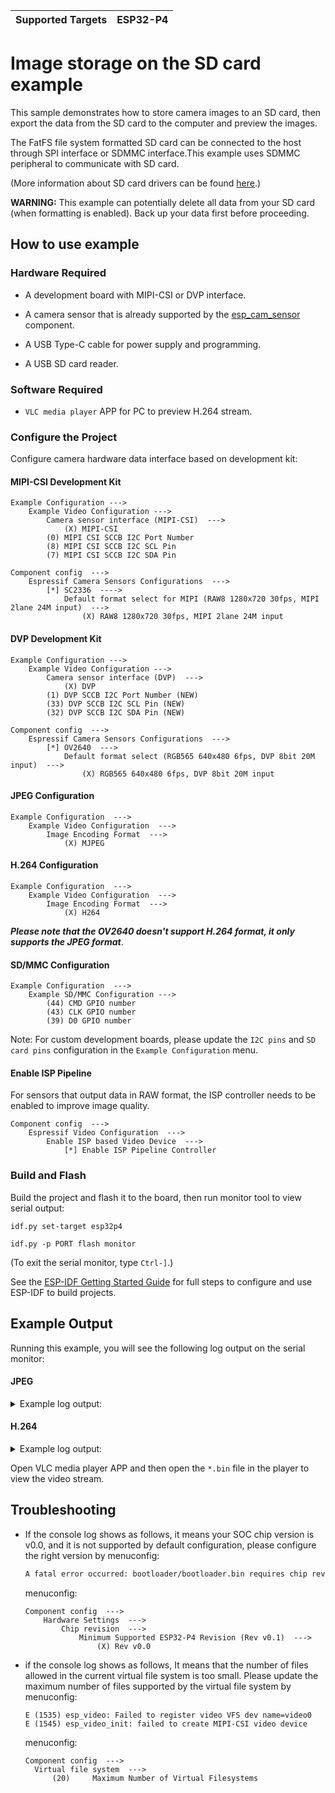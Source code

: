 | Supported Targets | ESP32-P4 |
| ----------------- | -------- |

# Image storage on the SD card example

This sample demonstrates how to store camera images to an SD card, then export the data from the SD card to the computer and preview the images.

The FatFS file system formatted SD card can be connected to the host through SPI interface or SDMMC interface.This example uses SDMMC peripheral to communicate with SD card. 

(More information about SD card drivers can be found [here](https://docs.espressif.com/projects/esp-idf/en/latest/esp32/api-reference/storage/sdmmc.html).)

__WARNING:__ This example can potentially delete all data from your SD card (when formatting is enabled). Back up your data first before proceeding.

## How to use example

### Hardware Required

* A development board with MIPI-CSI or DVP interface.
* A camera sensor that is already supported by the [esp_cam_sensor](https://github.com/espressif/esp-video-components/tree/master/esp_cam_sensor) component.

* A USB Type-C cable for power supply and programming.
* A USB SD card reader.

### Software Required

* `VLC media player` APP for PC to preview H.264 stream.

### Configure the Project

Configure camera hardware data interface based on development kit:

#### MIPI-CSI Development Kit

```
Example Configuration --->
	Example Video Configuration --->
    	Camera sensor interface (MIPI-CSI)  --->
        	(X) MIPI-CSI
		(0) MIPI CSI SCCB I2C Port Number
        (8) MIPI CSI SCCB I2C SCL Pin
        (7) MIPI CSI SCCB I2C SDA Pin
        
Component config  --->
    Espressif Camera Sensors Configurations  --->
        [*] SC2336  ---->
            Default format select for MIPI (RAW8 1280x720 30fps, MIPI 2lane 24M input)  --->
                (X) RAW8 1280x720 30fps, MIPI 2lane 24M input
```

#### DVP Development Kit

```
Example Configuration --->
	Example Video Configuration --->
    	Camera sensor interface (DVP)  --->
        	(X) DVP
        (1) DVP SCCB I2C Port Number (NEW)
    	(33) DVP SCCB I2C SCL Pin (NEW)
    	(32) DVP SCCB I2C SDA Pin (NEW)

Component config  --->
    Espressif Camera Sensors Configurations  --->
        [*] OV2640  --->
            Default format select (RGB565 640x480 6fps, DVP 8bit 20M input)  --->
                (X) RGB565 640x480 6fps, DVP 8bit 20M input
```

#### JPEG Configuration

```
Example Configuration  --->
	Example Video Configuration  --->
		Image Encoding Format  --->
			(X) MJPEG
```

#### H.264 Configuration

```
Example Configuration  --->
	Example Video Configuration  --->
		Image Encoding Format  --->
			(X) H264
```

***Please note that the OV2640 doesn't support H.264 format, it only supports the JPEG format***.

#### SD/MMC Configuration

```
Example Configuration  --->
	Example SD/MMC Configuration --->
        (44) CMD GPIO number
        (43) CLK GPIO number
        (39) D0 GPIO number
```

Note: For custom development boards, please update the `I2C pins` and `SD card pins` configuration in the `Example Configuration` menu.

#### Enable ISP Pipeline

For sensors that output data in RAW format, the ISP controller needs to be enabled to improve image quality.

```
Component config  --->
	Espressif Video Configuration  --->
		Enable ISP based Video Device  --->
			[*] Enable ISP Pipeline Controller
```

### Build and Flash

Build the project and flash it to the board, then run monitor tool to view serial output:

```
idf.py set-target esp32p4

idf.py -p PORT flash monitor
```

(To exit the serial monitor, type ``Ctrl-]``.)

See the [ESP-IDF Getting Started Guide](https://docs.espressif.com/projects/esp-idf/en/latest/esp32p4/get-started/index.html) for full steps to configure and use ESP-IDF to build projects.

## Example Output

Running this example, you will see the following log output on the serial monitor:

#### JPEG
<details><summary>Example log output:</summary>

```
...
I (1538) main_task: Calling app_main()
I (1538) sc2336: Detected Camera sensor PID=0xcb3a
I (1608) example: version: 0.8.0
I (1608) example: driver:  MIPI-CSI
I (1618) example: card:    MIPI-CSI
I (1618) example: bus:     esp32p4:MIPI-CSI
I (1618) example: capabilities:
I (1618) example:       VIDEO_CAPTURE
I (1618) example:       STREAMING
I (1628) example: device capabilities:
I (1628) example:       VIDEO_CAPTURE
I (1628) example:       STREAMING
I (1638) example: version: 0.8.0
I (1638) example: driver:  JPEG
I (1638) example: card:    JPEG
I (1638) example: bus:     esp32p4:JPEG
I (1648) example: capabilities:
I (1648) example:       STREAMING
I (1648) example: device capabilities:
I (1658) example:       STREAMING
I (1658) example: Initializing SD card
I (1658) example: Using SDMMC peripheral
I (1668) example: Mounting filesystem
I (1668) gpio: GPIO[43]| InputEn: 0| OutputEn: 0| OpenDrain: 0| Pullup: 1| Pulldown: 0| Intr:0 
I (1678) gpio: GPIO[44]| InputEn: 0| OutputEn: 0| OpenDrain: 0| Pullup: 1| Pulldown: 0| Intr:0 
I (1688) gpio: GPIO[39]| InputEn: 0| OutputEn: 0| OpenDrain: 0| Pullup: 1| Pulldown: 0| Intr:0 
I (1858) example: Filesystem mounted
Name: SC16G
Type: SDHC
Speed: 20.00 MHz (limit: 20.00 MHz)
Size: 15193MB
CSD: ver=2, sector_size=512, capacity=31116288 read_bl_len=9
SSR: bus_width=1
I (1948) example: file name:/sdcard/0_466596.jpg
I (2048) example: File written
...
```
</details>

#### H.264
<details><summary>Example log output:</summary>

```
...
I (1533) main_task: Calling app_main()
I (1533) sc2336: Detected Camera sensor PID=0xcb3a
I (1603) example: version: 0.8.0
I (1603) example: driver:  MIPI-CSI
I (1603) example: card:    MIPI-CSI
I (1613) example: bus:     esp32p4:MIPI-CSI
I (1613) example: capabilities:
I (1613) example:       VIDEO_CAPTURE
I (1613) example:       STREAMING
I (1623) example: device capabilities:
I (1623) example:       VIDEO_CAPTURE
I (1623) example:       STREAMING
I (1623) example: version: 0.8.0
I (1633) example: driver:  H.264
I (1633) example: card:    H.264
I (1633) example: bus:     esp32p4:H.264
I (1643) example: capabilities:
I (1643) example:       STREAMING
I (1643) example: device capabilities:
I (1653) example:       STREAMING
I (1653) example: Initializing SD card
I (1653) example: Using SDMMC peripheral
I (1663) example: Mounting filesystem
I (1663) gpio: GPIO[43]| InputEn: 0| OutputEn: 0| OpenDrain: 0| Pullup: 1| Pulldown: 0| Intr:0 
I (1673) gpio: GPIO[44]| InputEn: 0| OutputEn: 0| OpenDrain: 0| Pullup: 1| Pulldown: 0| Intr:0 
I (1683) gpio: GPIO[39]| InputEn: 0| OutputEn: 0| OpenDrain: 0| Pullup: 1| Pulldown: 0| Intr:0 
I (1863) example: Filesystem mounted
Name: SC16G
Type: SDHC
Speed: 20.00 MHz (limit: 20.00 MHz)
Size: 15193MB
CSD: ver=2, sector_size=512, capacity=31116288 read_bl_len=9
SSR: bus_width=1
I (1973) example: file name:/sdcard/0_496174_h264.bin
I (5003) example: File written
I (5003) main_task: Returned from app_main()
...
```
</details>

Open VLC media player APP and then open the `*.bin` file in the player to view the video stream.

## Troubleshooting

* If the console log shows as follows, it means your SOC chip version is v0.0, and it is not supported by default configuration, please configure the right version by menuconfig:

    ```txt
    A fatal error occurred: bootloader/bootloader.bin requires chip revision in range [v0.1 - v0.99] (this chip is revision v0.0). Use --force to flash anyway
    ```

    menuconfig:
    ```
    Component config  --->
        Hardware Settings  --->
            Chip revision  --->
                Minimum Supported ESP32-P4 Revision (Rev v0.1)  --->
                    (X) Rev v0.0
    ```

- if the console log shows as follows, It means that the number of files allowed in the current virtual file system is too small. Please update the maximum number of files supported by the virtual file system by menuconfig:

  ```
  E (1535) esp_video: Failed to register video VFS dev name=video0
  E (1545) esp_video_init: failed to create MIPI-CSI video device
  ```

  menuconfig:

  ```
  Component config  --->
  	Virtual file system  --->
  		(20)     Maximum Number of Virtual Filesystems
  ```

  
